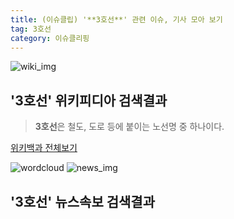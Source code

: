 ```yaml
---
title: (이슈클립) '**3호선**' 관련 이슈, 기사 모아 보기
tag: 3호선
category: 이슈클리핑
---
```

![wiki_img](https://user-images.githubusercontent.com/42597476/44503234-41136a80-a6d0-11e8-9071-6fc6418eafe4.png)
## **'**3호선**'** 위키피디아 검색결과
>**3호선**은 철도, 도로 등에 붙이는 노선명 중 하나이다.

<a href="https://ko.wikipedia.org/wiki/3호선" target="_blank">위키백과 전체보기</a>

![wordcloud](https://s3.ap-northeast-2.amazonaws.com/lyrics101-wordcloud/2018-10-02-1538436570.png)
![news_img](https://user-images.githubusercontent.com/42597476/44507050-1206f400-a6e4-11e8-8d98-7ffbfebb353f.png)
## **'**3호선**'** 뉴스속보 검색결과


